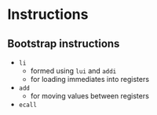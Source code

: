 # Instructions

## Bootstrap instructions
 - `li`
    - formed using `lui` and `addi`
    - for loading immediates into registers
 - `add`
    - for moving values between registers
 - `ecall`
